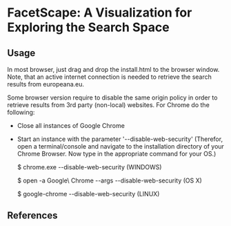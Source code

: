 # FacetScape: A Visualization for Exploring the Search Space

## Usage
In most browser, just drag and drop the install.html to the browser window.
Note, that an active internet connection is needed to retrieve the search results from europeana.eu.

Some browser version require to disable the same origin policy in order to retrieve results from 3rd party (non-local) websites. For Chrome do the following:
* Close all instances of Google Chrome
* Start an instance with the parameter '--disable-web-security' (Therefor, open a terminal/console and navigate to the installation directory of your Chrome Browser.  Now type in the appropriate command for your OS.) 

    $ chrome.exe --disable-web-security (WINDOWS)

    $ open -a Google\ Chrome --args --disable-web-security (OS X)
    
    $ google-chrome --disable-web-security (LINUX)

## References
